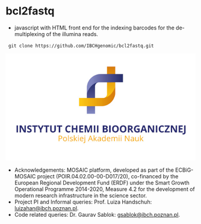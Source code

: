# bcl2fastq

- javascript with HTML front end for the indexing barcodes for the de-multiplexing of the illumina reads.

```
 git clone https://github.com/IBCHgenomic/bcl2fastq.git
```

![](https://github.com/IBCHgenomic/bcl2fastq/blob/main/sample-files/logo.jpg)

- Acknowledgements: MOSAIC platform, developed as part of the ECBiG-MOSAIC project (POIR.04.02.00-00-D017/20), co-financed by the European Regional Development Fund (ERDF) under the Smart Growth Operational Programme 2014-2020, Measure 4.2 for the development of modern research infrastructure in the science sector.
- Project PI and Informal queries: Prof. Luiza Handschuh: luizahan@ibch.poznan.pl.
- Code related queries: Dr. Gaurav Sablok: gsablok@ibch.poznan.pl.

